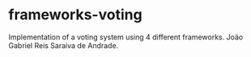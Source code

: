 # frameworks-voting
Implementation of a voting system using 4 different frameworks.
João Gabriel Reis Saraiva de Andrade.
